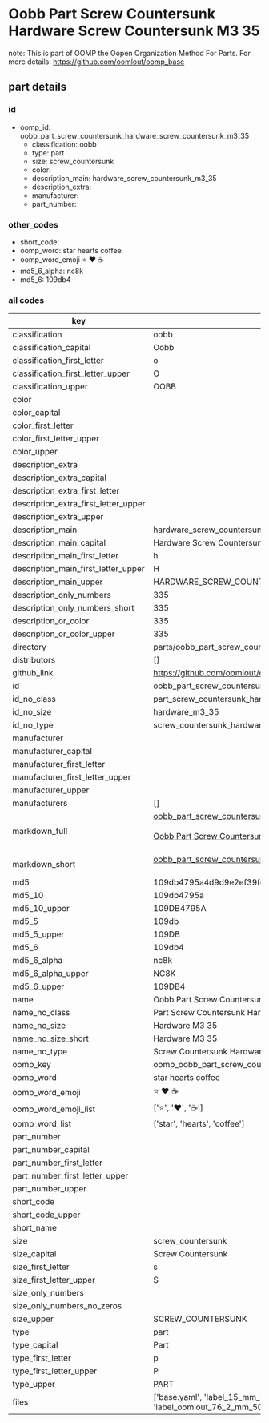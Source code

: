 # Oobb Part Screw Countersunk Hardware Screw Countersunk M3 35  

note: This is part of OOMP the Oopen Organization Method For Parts. For more details: https://github.com/oomlout/oomp_base

##  part details





### id
* oomp_id: oobb_part_screw_countersunk_hardware_screw_countersunk_m3_35
  * classification: oobb
  * type: part
  * size: screw_countersunk
  * color: 
  * description_main: hardware_screw_countersunk_m3_35
  * description_extra: 
  * manufacturer: 
  * part_number: 

### other_codes
* short_code: 
* oomp_word: star hearts coffee
* oomp_word_emoji :star: :hearts: :coffee:
* md5_6_alpha: nc8k
* md5_6: 109db4

### all codes 
| key | value |  
| --- | --- |  
| classification | oobb |  
| classification_capital | Oobb |  
| classification_first_letter | o |  
| classification_first_letter_upper | O |  
| classification_upper | OOBB |  
| color |  |  
| color_capital |  |  
| color_first_letter |  |  
| color_first_letter_upper |  |  
| color_upper |  |  
| description_extra |  |  
| description_extra_capital |  |  
| description_extra_first_letter |  |  
| description_extra_first_letter_upper |  |  
| description_extra_upper |  |  
| description_main | hardware_screw_countersunk_m3_35 |  
| description_main_capital | Hardware Screw Countersunk M3.35 |  
| description_main_first_letter | h |  
| description_main_first_letter_upper | H |  
| description_main_upper | HARDWARE_SCREW_COUNTERSUNK_M3_35 |  
| description_only_numbers | 335 |  
| description_only_numbers_short | 335 |  
| description_or_color | 335 |  
| description_or_color_upper | 335 |  
| directory | parts/oobb_part_screw_countersunk_hardware_screw_countersunk_m3_35 |  
| distributors | [] |  
| github_link | https://github.com/oomlout/oomlout_oomp_part_src/tree/main/parts/oobb_part_screw_countersunk_hardware_screw_countersunk_m3_35/working |  
| id | oobb_part_screw_countersunk_hardware_screw_countersunk_m3_35 |  
| id_no_class | part_screw_countersunk_hardware_screw_countersunk_m3_35 |  
| id_no_size | hardware_m3_35 |  
| id_no_type | screw_countersunk_hardware_screw_countersunk_m3_35 |  
| manufacturer |  |  
| manufacturer_capital |  |  
| manufacturer_first_letter |  |  
| manufacturer_first_letter_upper |  |  
| manufacturer_upper |  |  
| manufacturers | [] |  
| markdown_full | [oobb_part_screw_countersunk_hardware_screw_countersunk_m3_35](https://github.com/oomlout/oomlout_oomp_part_src/tree/main/parts/oobb_part_screw_countersunk_hardware_screw_countersunk_m3_35/working)<br>[](https://github.com/oomlout/oomlout_oomp_part_src/tree/main/parts/oobb_part_screw_countersunk_hardware_screw_countersunk_m3_35/working)<br>[Oobb Part Screw Countersunk Hardware Screw Countersunk M3 35](https://github.com/oomlout/oomlout_oomp_part_src/tree/main/parts/oobb_part_screw_countersunk_hardware_screw_countersunk_m3_35/working)<br><br> |  
| markdown_short | [oobb_part_screw_countersunk_hardware_screw_countersunk_m3_35](https://github.com/oomlout/oomlout_oomp_part_src/tree/main/parts/oobb_part_screw_countersunk_hardware_screw_countersunk_m3_35/working)<br><br> |  
| md5 | 109db4795a4d9d9e2ef39fdde1cd2f3e |  
| md5_10 | 109db4795a |  
| md5_10_upper | 109DB4795A |  
| md5_5 | 109db |  
| md5_5_upper | 109DB |  
| md5_6 | 109db4 |  
| md5_6_alpha | nc8k |  
| md5_6_alpha_upper | NC8K |  
| md5_6_upper | 109DB4 |  
| name | Oobb Part Screw Countersunk Hardware Screw Countersunk M3 35 |  
| name_no_class | Part Screw Countersunk Hardware Screw Countersunk M3 35 |  
| name_no_size | Hardware M3 35 |  
| name_no_size_short | Hardware M3 35 |  
| name_no_type | Screw Countersunk Hardware Screw Countersunk M3 35 |  
| oomp_key | oomp_oobb_part_screw_countersunk_hardware_screw_countersunk_m3_35 |  
| oomp_word | star hearts coffee |  
| oomp_word_emoji | :star: :hearts: :coffee: |  
| oomp_word_emoji_list | [':star:', ':hearts:', ':coffee:'] |  
| oomp_word_list | ['star', 'hearts', 'coffee'] |  
| part_number |  |  
| part_number_capital |  |  
| part_number_first_letter |  |  
| part_number_first_letter_upper |  |  
| part_number_upper |  |  
| short_code |  |  
| short_code_upper |  |  
| short_name |  |  
| size | screw_countersunk |  
| size_capital | Screw Countersunk |  
| size_first_letter | s |  
| size_first_letter_upper | S |  
| size_only_numbers |  |  
| size_only_numbers_no_zeros |  |  
| size_upper | SCREW_COUNTERSUNK |  
| type | part |  
| type_capital | Part |  
| type_first_letter | p |  
| type_first_letter_upper | P |  
| type_upper | PART |  
| files | ['base.yaml', 'label_15_mm_30_mm.pdf', 'label_15_mm_30_mm.svg', 'label_76_2_mm_50_8_mm.pdf', 'label_76_2_mm_50_8_mm.svg', 'label_oomlout_76_2_mm_50_8_mm.pdf', 'label_oomlout_76_2_mm_50_8_mm.svg', 'readme.md', 'working.json', 'working.yaml'] |  

